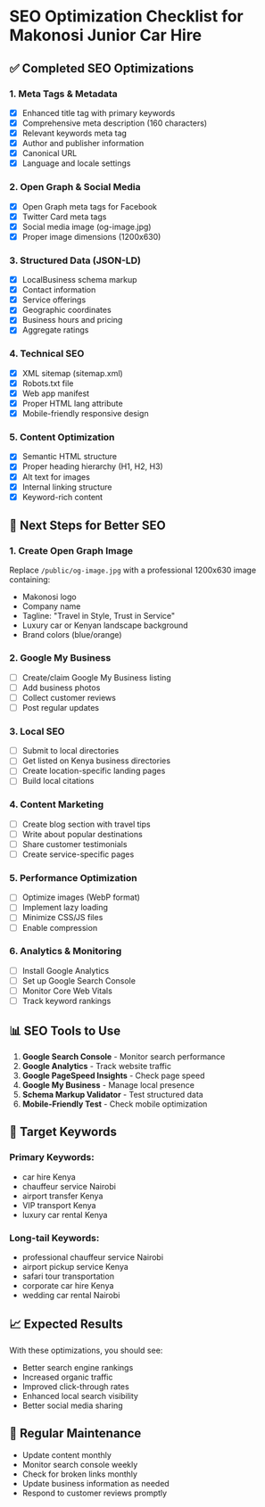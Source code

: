 # SEO Optimization Checklist for Makonosi Junior Car Hire

## ✅ Completed SEO Optimizations

### 1. **Meta Tags & Metadata**
- [x] Enhanced title tag with primary keywords
- [x] Comprehensive meta description (160 characters)
- [x] Relevant keywords meta tag
- [x] Author and publisher information
- [x] Canonical URL
- [x] Language and locale settings

### 2. **Open Graph & Social Media**
- [x] Open Graph meta tags for Facebook
- [x] Twitter Card meta tags
- [x] Social media image (og-image.jpg)
- [x] Proper image dimensions (1200x630)

### 3. **Structured Data (JSON-LD)**
- [x] LocalBusiness schema markup
- [x] Contact information
- [x] Service offerings
- [x] Geographic coordinates
- [x] Business hours and pricing
- [x] Aggregate ratings

### 4. **Technical SEO**
- [x] XML sitemap (sitemap.xml)
- [x] Robots.txt file
- [x] Web app manifest
- [x] Proper HTML lang attribute
- [x] Mobile-friendly responsive design

### 5. **Content Optimization**
- [x] Semantic HTML structure
- [x] Proper heading hierarchy (H1, H2, H3)
- [x] Alt text for images
- [x] Internal linking structure
- [x] Keyword-rich content

## 🚀 Next Steps for Better SEO

### 1. **Create Open Graph Image**
Replace `/public/og-image.jpg` with a professional 1200x630 image containing:
- Makonosi logo
- Company name
- Tagline: "Travel in Style, Trust in Service"
- Luxury car or Kenyan landscape background
- Brand colors (blue/orange)

### 2. **Google My Business**
- [ ] Create/claim Google My Business listing
- [ ] Add business photos
- [ ] Collect customer reviews
- [ ] Post regular updates

### 3. **Local SEO**
- [ ] Submit to local directories
- [ ] Get listed on Kenya business directories
- [ ] Create location-specific landing pages
- [ ] Build local citations

### 4. **Content Marketing**
- [ ] Create blog section with travel tips
- [ ] Write about popular destinations
- [ ] Share customer testimonials
- [ ] Create service-specific pages

### 5. **Performance Optimization**
- [ ] Optimize images (WebP format)
- [ ] Implement lazy loading
- [ ] Minimize CSS/JS files
- [ ] Enable compression

### 6. **Analytics & Monitoring**
- [ ] Install Google Analytics
- [ ] Set up Google Search Console
- [ ] Monitor Core Web Vitals
- [ ] Track keyword rankings

## 📊 SEO Tools to Use

1. **Google Search Console** - Monitor search performance
2. **Google Analytics** - Track website traffic
3. **Google PageSpeed Insights** - Check page speed
4. **Google My Business** - Manage local presence
5. **Schema Markup Validator** - Test structured data
6. **Mobile-Friendly Test** - Check mobile optimization

## 🎯 Target Keywords

### Primary Keywords:
- car hire Kenya
- chauffeur service Nairobi
- airport transfer Kenya
- VIP transport Kenya
- luxury car rental Kenya

### Long-tail Keywords:
- professional chauffeur service Nairobi
- airport pickup service Kenya
- safari tour transportation
- corporate car hire Kenya
- wedding car rental Nairobi

## 📈 Expected Results

With these optimizations, you should see:
- Better search engine rankings
- Increased organic traffic
- Improved click-through rates
- Enhanced local search visibility
- Better social media sharing

## 🔄 Regular Maintenance

- Update content monthly
- Monitor search console weekly
- Check for broken links monthly
- Update business information as needed
- Respond to customer reviews promptly
